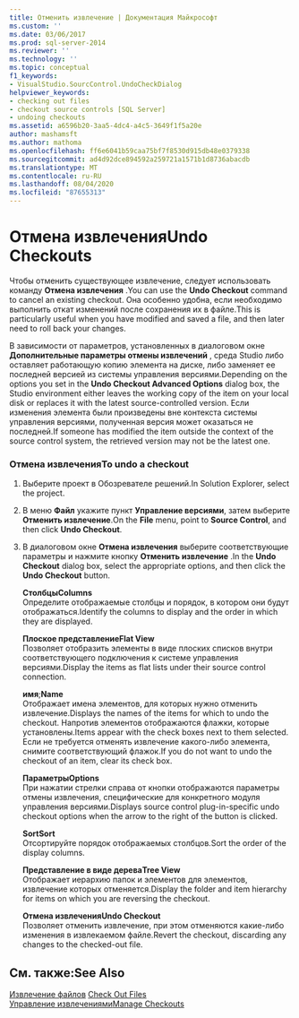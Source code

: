 ```yaml
---
title: Отменить извлечение | Документация Майкрософт
ms.custom: ''
ms.date: 03/06/2017
ms.prod: sql-server-2014
ms.reviewer: ''
ms.technology: ''
ms.topic: conceptual
f1_keywords:
- VisualStudio.SourcControl.UndoCheckDialog
helpviewer_keywords:
- checking out files
- checkout source controls [SQL Server]
- undoing checkouts
ms.assetid: a6596b20-3aa5-4dc4-a4c5-3649f1f5a20e
author: mashamsft
ms.author: mathoma
ms.openlocfilehash: ff6e6041b59caa75bf7f8530d915db48e0379338
ms.sourcegitcommit: ad4d92dce894592a259721a1571b1d8736abacdb
ms.translationtype: MT
ms.contentlocale: ru-RU
ms.lasthandoff: 08/04/2020
ms.locfileid: "87655313"
---
```

# <a name="undo-checkouts"></a><span data-ttu-id="a21bb-102">Отмена извлечения</span><span class="sxs-lookup"><span data-stu-id="a21bb-102">Undo Checkouts</span></span>
  <span data-ttu-id="a21bb-103">Чтобы отменить существующее извлечение, следует использовать команду **Отмена извлечения** .</span><span class="sxs-lookup"><span data-stu-id="a21bb-103">You can use the **Undo Checkout** command to cancel an existing checkout.</span></span> <span data-ttu-id="a21bb-104">Она особенно удобна, если необходимо выполнить откат изменений после сохранения их в файле.</span><span class="sxs-lookup"><span data-stu-id="a21bb-104">This is particularly useful when you have modified and saved a file, and then later need to roll back your changes.</span></span>  
  
 <span data-ttu-id="a21bb-105">В зависимости от параметров, установленных в диалоговом окне **Дополнительные параметры отмены извлечений** , среда Studio либо оставляет работающую копию элемента на диске, либо заменяет ее последней версией из системы управления версиями.</span><span class="sxs-lookup"><span data-stu-id="a21bb-105">Depending on the options you set in the **Undo Checkout Advanced Options** dialog box, the Studio environment either leaves the working copy of the item on your local disk or replaces it with the latest source-controlled version.</span></span> <span data-ttu-id="a21bb-106">Если изменения элемента были произведены вне контекста системы управления версиями, полученная версия может оказаться не последней.</span><span class="sxs-lookup"><span data-stu-id="a21bb-106">If someone has modified the item outside the context of the source control system, the retrieved version may not be the latest one.</span></span>  
  
### <a name="to-undo-a-checkout"></a><span data-ttu-id="a21bb-107">Отмена извлечения</span><span class="sxs-lookup"><span data-stu-id="a21bb-107">To undo a checkout</span></span>  
  
1.  <span data-ttu-id="a21bb-108">Выберите проект в Обозревателе решений.</span><span class="sxs-lookup"><span data-stu-id="a21bb-108">In Solution Explorer, select the project.</span></span>  
  
2.  <span data-ttu-id="a21bb-109">В меню **Файл** укажите пункт **Управление версиями**, затем выберите **Отменить извлечение**.</span><span class="sxs-lookup"><span data-stu-id="a21bb-109">On the **File** menu, point to **Source Control**, and then click **Undo Checkout**.</span></span>  
  
3.  <span data-ttu-id="a21bb-110">В диалоговом окне **Отмена извлечения** выберите соответствующие параметры и нажмите кнопку **Отменить извлечение** .</span><span class="sxs-lookup"><span data-stu-id="a21bb-110">In the **Undo Checkout** dialog box, select the appropriate options, and then click the **Undo Checkout** button.</span></span>  
  
     <span data-ttu-id="a21bb-111">**Столбцы**</span><span class="sxs-lookup"><span data-stu-id="a21bb-111">**Columns**</span></span>  
     <span data-ttu-id="a21bb-112">Определите отображаемые столбцы и порядок, в котором они будут отображаться.</span><span class="sxs-lookup"><span data-stu-id="a21bb-112">Identify the columns to display and the order in which they are displayed.</span></span>  
  
     <span data-ttu-id="a21bb-113">**Плоское представление**</span><span class="sxs-lookup"><span data-stu-id="a21bb-113">**Flat View**</span></span>  
     <span data-ttu-id="a21bb-114">Позволяет отобразить элементы в виде плоских списков внутри соответствующего подключения к системе управления версиями.</span><span class="sxs-lookup"><span data-stu-id="a21bb-114">Display the items as flat lists under their source control connection.</span></span>  
  
     <span data-ttu-id="a21bb-115">**имя**;</span><span class="sxs-lookup"><span data-stu-id="a21bb-115">**Name**</span></span>  
     <span data-ttu-id="a21bb-116">Отображает имена элементов, для которых нужно отменить извлечение.</span><span class="sxs-lookup"><span data-stu-id="a21bb-116">Displays the names of the items for which to undo the checkout.</span></span> <span data-ttu-id="a21bb-117">Напротив элементов отображаются флажки, которые установлены.</span><span class="sxs-lookup"><span data-stu-id="a21bb-117">Items appear with the check boxes next to them selected.</span></span> <span data-ttu-id="a21bb-118">Если не требуется отменять извлечение какого-либо элемента, снимите соответствующий флажок.</span><span class="sxs-lookup"><span data-stu-id="a21bb-118">If you do not want to undo the checkout of an item, clear its check box.</span></span>  
  
     <span data-ttu-id="a21bb-119">**Параметры**</span><span class="sxs-lookup"><span data-stu-id="a21bb-119">**Options**</span></span>  
     <span data-ttu-id="a21bb-120">При нажатии стрелки справа от кнопки отображаются параметры отмены извлечения, специфические для конкретного модуля управления версиями.</span><span class="sxs-lookup"><span data-stu-id="a21bb-120">Displays source control plug-in-specific undo checkout options when the arrow to the right of the button is clicked.</span></span>  
  
     <span data-ttu-id="a21bb-121">**Sort**</span><span class="sxs-lookup"><span data-stu-id="a21bb-121">**Sort**</span></span>  
     <span data-ttu-id="a21bb-122">Отсортируйте порядок отображаемых столбцов.</span><span class="sxs-lookup"><span data-stu-id="a21bb-122">Sort the order of the display columns.</span></span>  
  
     <span data-ttu-id="a21bb-123">**Представление в виде дерева**</span><span class="sxs-lookup"><span data-stu-id="a21bb-123">**Tree View**</span></span>  
     <span data-ttu-id="a21bb-124">Отображает иерархию папок и элементов для элементов, извлечение которых отменяется.</span><span class="sxs-lookup"><span data-stu-id="a21bb-124">Display the folder and item hierarchy for items on which you are reversing the checkout.</span></span>  
  
     <span data-ttu-id="a21bb-125">**Отмена извлечения**</span><span class="sxs-lookup"><span data-stu-id="a21bb-125">**Undo Checkout**</span></span>  
     <span data-ttu-id="a21bb-126">Позволяет отменить извлечение, при этом отменяются какие-либо изменения в извлекаемом файле.</span><span class="sxs-lookup"><span data-stu-id="a21bb-126">Revert the checkout, discarding any changes to the checked-out file.</span></span>  
  
## <a name="see-also"></a><span data-ttu-id="a21bb-127">См. также:</span><span class="sxs-lookup"><span data-stu-id="a21bb-127">See Also</span></span>  
 <span data-ttu-id="a21bb-128">[Извлечение файлов](../../2014/database-engine/check-out-files.md) </span><span class="sxs-lookup"><span data-stu-id="a21bb-128">[Check Out Files](../../2014/database-engine/check-out-files.md) </span></span>  
 [<span data-ttu-id="a21bb-129">Управление извлечениями</span><span class="sxs-lookup"><span data-stu-id="a21bb-129">Manage Checkouts</span></span>](../../2014/database-engine/manage-checkouts.md)  
  
  
